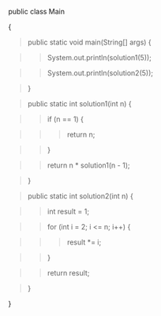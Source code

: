 public class Main

{

> public static void main(String\[\] args) {

> > System.out.println(solution1(5));

> > System.out.println(solution2(5));

> }

> public static int solution1(int n) {

> > if (n == 1) {

> > > return n;

> > }

> > return n \* solution1(n - 1);

> }

> public static int solution2(int n) {

> > int result = 1;

> > for (int i = 2; i \<= n; i++) {

> > > result \*= i;

> > }

> > return result;

> }

}